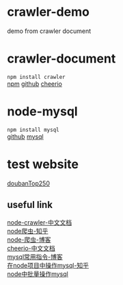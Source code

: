 # crawler-demo
demo from crawler document
# crawler-document
`npm install crawler`     
[npm](https://www.npmjs.com/package/crawler)    [github](https://github.com/bda-research/node-crawler)  [cheerio](https://github.com/cheeriojs/cheerio)

# node-mysql
`npm install mysql`   
[github](https://github.com/mysqljs/mysql)     [mysql](https://www.runoob.com/mysql/mysql-tutorial.html)
# test website
[doubanTop250](https://movie.douban.com/top250)

## useful link
[node-crawler-中文文档](https://node-crawler.readthedocs.io/zh_CN/latest/)    
[node爬虫-知乎](https://zhuanlan.zhihu.com/p/61583602)    
[node-爬虫-博客](https://nothlu.com/detail?id=29)   
[cheerio-中文文档](https://github.com/cheeriojs/cheerio/wiki/Chinese-README)    
[mysql常用指令-博客](https://www.jianshu.com/p/8f8d8161631f)    
[在node项目中操作mysql-知乎](https://zhuanlan.zhihu.com/p/47919019)   
[node中批量操作mysql](https://qastack.cn/programming/8899802/how-do-i-do-a-bulk-insert-in-mysql-using-node-js)    



